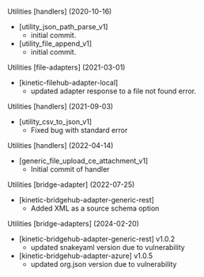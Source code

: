 Utilities [handlers] (2020-10-16)
* [utility_json_path_parse_v1]
    * initial commit.
* [utility_file_append_v1]
    * initial commit.

Utilities [file-adapters] (2021-03-01)
* [kinetic-filehub-adapter-local]
    * updated adapter response to a file not found error.


Utilities [handlers] (2021-09-03)
* [utility_csv_to_json_v1]
    * Fixed bug with standard error

Utilities [handlers] (2022-04-14)
* [generic_file_upload_ce_attachment_v1]
    * Initial commit of handler 

Utilities [bridge-adapter] (2022-07-25)
* [kinetic-bridgehub-adapter-generic-rest]
    * Added XML as a source schema option

Utilities [bridge-adapters] (2024-02-20)
  * [kinetic-bridgehub-adapter-generic-rest] v1.0.2
    * updated snakeyaml version due to vulnerability
  * [kinetic-bridgehub-adapter-azure] v1.0.5
    * updated org.json version due to vulnerability
